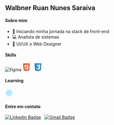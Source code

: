 ## Walbner Ruan Nunes Saraiva
#### Sobre mim

 - :rocket: Iniciando minha jornada na stack de front-end
 - :computer: Analista de sistemas
 - :art: UI/UX e Web Designer

#### Skills

<img height="26" alt="figma" src="https://i.imgur.com/nWOk023.png"  />
 <img height="26" alt="HTML" src="https://raw.githubusercontent.com/devicons/devicon/master/icons/html5/html5-original.svg"> &nbsp;
<img height="26" alt="CSS" src="https://raw.githubusercontent.com/devicons/devicon/master/icons/css3/css3-original.svg"> &nbsp;

 #### Learning


<img height="26" alt="React" src="https://raw.githubusercontent.com/devicons/devicon/master/icons/react/react-original.svg"> &nbsp;


#### Entre em contato

[![Linkedin Badge](https://img.shields.io/badge/linkedin%20-%230077B5.svg?&style=for-the-badge&logo=linkedin&logoColor=white)](https://www.linkedin.com/in/paulo-victor-rebou%C3%A7as-pereira-a6a72aa8/) &nbsp;
[![Gmail Badge](https://img.shields.io/badge/GMAIL-%23DC322F.svg?&style=for-the-badge&logo=gmail&logoColor=white)](mailto:wroche.ifce@gmail.com)

